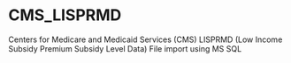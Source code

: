 CMS_LISPRMD
===========

Centers for Medicare and Medicaid Services (CMS) LISPRMD (Low Income Subsidy Premium Subsidy Level Data) File import using MS SQL
